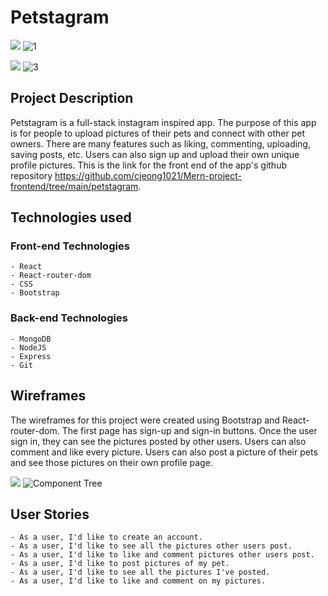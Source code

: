# Petstagram 

![](../../../../OneDrive/Masa%C3%BCst%C3%BC/1.jpg)
![1](https://user-images.githubusercontent.com/99930464/176901462-149ea912-2ba0-4a79-8519-59cc92e1598c.jpg)

![](../../../../OneDrive/Masa%C3%BCst%C3%BC/3.jpg)
![3](https://user-images.githubusercontent.com/99930464/176901479-2f0302f8-a5e5-4a66-890e-cdc754511fe9.jpg)

## Project Description

Petstagram is a full-stack instagram inspired app. The purpose of this app is for people to upload pictures of their pets and connect with other pet owners. There are many features such as liking, commenting, uploading, saving posts, etc. Users can also sign up and upload their own unique profile pictures. This is the link for the front end of the app's github repository https://github.com/cjeong1021/Mern-project-frontend/tree/main/petstagram.

## Technologies used

### Front-end Technologies
    - React
    - React-router-dom
    - CSS
    - Bootstrap

### Back-end Technologies
    - MongoDB
    - NodeJS
    - Express
    - Git


## Wireframes
The wireframes for this project were created using Bootstrap and React-router-dom. The first page has sign-up and sign-in buttons. Once the user sign in, they can see the pictures posted by other users. Users can also comment and like every picture. Users can also post a picture of their pets and see those pictures on their own profile page.


![](../../../../OneDrive/Masa%C3%BCst%C3%BC/Component%20Tree.jpg)
![Component Tree](https://user-images.githubusercontent.com/99930464/176901508-9b186648-0a02-4125-b831-0113609348ed.jpg)

## User Stories
    - As a user, I'd like to create an account.
    - As a user, I'd like to see all the pictures other users post.
    - As a user, I'd like to like and comment pictures other users post.
    - As a user, I'd like to post pictures of my pet. 
    - As a user, I'd like to see all the pictures I've posted.
    - As a user, I'd like to like and comment on my pictures.
